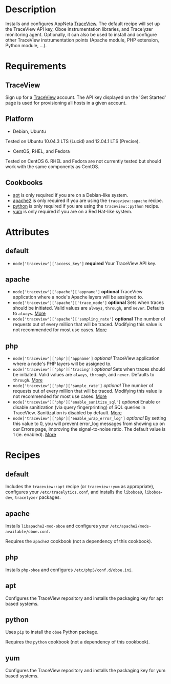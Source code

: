 Description
===========

Installs and configures AppNeta [TraceView](www.appneta.com/products/traceview/). The default recipe will set up the TraceView API key, Oboe instrumentation libraries, and Tracelyzer monitoring agent. Optionally, it can also be used to install and configure other TraceView instrumentation points (Apache module, PHP extension, Python module, ...).

Requirements
============

TraceView
-----------

Sign up for a [TraceView](www.appneta.com/products/traceview/) account. The API key displayed on the 'Get Started' page is used for provisioning all hosts in a given account.

Platform
--------

* Debian, Ubuntu

Tested on Ubuntu 10.04.3 LTS (Lucid) and 12.04.1 LTS (Precise).

* CentOS, RHEL, and Fedora

Tested on CentOS 6. RHEL and Fedora are not currently tested but should work with the same components as CentOS.

Cookbooks
---------

* [apt](https://github.com/opscode-cookbooks/apt) is only required if you are on a Debian-like system.
* [apache2](https://github.com/opscode-cookbooks/apache2) is only required if you are using the `traceview::apache` recipe.
* [python](https://github.com/opscode-cookbooks/python) is only required if you are using the `traceview::python` recipe.
* [yum](https://github.com/opscode-cookbooks/yum) is only required if you are on a Red Hat-like system.

Attributes
==========

default
-------

* `node['traceview']['access_key']` **required** Your TraceView API key.

apache
------
* `node['traceview']['apache']['appname']` **optional** TraceView application where a node's Apache layers will be assigned to.
* `node['traceview']['apache']['trace_mode']` **optional** Sets when traces should be initiated. Valid values are `always`, `through`, and `never`. Defaults to `always`. [More](https://support.tv.appneta.com/solution/categories/89581/folders/146754/articles/86398-configuring-apache)
* `node['traceview']['apache']['sampling_rate']` **optional** The number of requests out of every million that will be traced. Modifying this value is not recommended for most use cases. [More](https://support.tv.appneta.com/solution/categories/89581/folders/146754/articles/86398-configuring-apache)

php
---
* `node['traceview']['php']['appname']` *optional* TraceView application where a node's PHP layers will be assigned to.
* `node['traceview']['php']['tracing']` *optional* Sets when traces should be initiated. Valid values are `always`, `through`, and `never`. Defaults to `through`. [More](https://support.tv.appneta.com/solution/categories/89581/folders/146755/articles/142080-configuring-php-instrumentation)
* `node['traceview']['php']['sample_rate']` *optional* The number of requests out of every million that will be traced. Modifying this value is not recommended for most use cases. [More](https://support.tv.appneta.com/solution/categories/89581/folders/146755/articles/142080-configuring-php-instrumentation)
* `node['traceview']['php']['enable_sanitize_sql']` *optional* Enable or disable sanitization (via query fingerprinting) of SQL queries in TraceView. Sanitization is disabled by default. [More](https://support.tv.appneta.com/solution/categories/89581/folders/146755/articles/142080-configuring-php-instrumentation)
* `node['traceview']['php']['enable_wrap_error_log']` *optional* By setting this value to 0, you will prevent error_log messages from showing up on our Errors page, improving the signal-to-noise ratio. The default value is 1 (ie. enabled). [More](https://support.tv.appneta.com/solution/categories/89581/folders/146755/articles/142080-configuring-php-instrumentation)

Recipes
=======

default
-------

Includes the `traceview::apt` recipe (or `traceview::yum` as appropriate), configures your `/etc/tracelytics.conf`, and installs the `liboboe0`, `liboboe-dev`, `tracelyzer` packages.

apache
------

Installs `libapache2-mod-oboe` and configures your `/etc/apache2/mods-available/oboe.conf`.

Requires the `apache2` cookbook (not a dependency of this cookbook).

php
---

Installs `php-oboe` and configures `/etc/php5/conf.d/oboe.ini`.

apt
---

Configures the TraceView repository and installs the packaging key for apt based systems.

python
------

Uses `pip` to install the `oboe` Python package.

Requires the `python` cookbook (not a dependency of this cookbook).

yum
---

Configures the TraceView repository and installs the packaging key for yum based systems.
